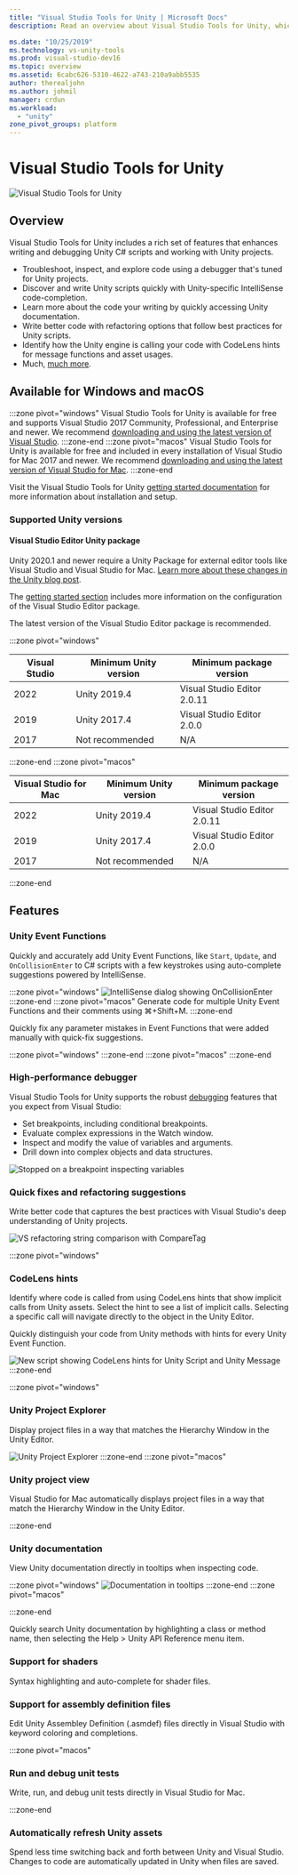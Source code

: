 ```yaml
---
title: "Visual Studio Tools for Unity | Microsoft Docs"
description: Read an overview about Visual Studio Tools for Unity, which is a free Visual Studio extension that helps you develop cross-platform games and apps with Unity.

ms.date: "10/25/2019"
ms.technology: vs-unity-tools
ms.prod: visual-studio-dev16
ms.topic: overview
ms.assetid: 6cabc626-5310-4622-a743-210a9abb5535
author: therealjohn
ms.author: johmil
manager: crdun
ms.workload:
  - "unity"
zone_pivot_groups: platform
---
```

# Visual Studio Tools for Unity
![Visual Studio Tools for Unity](../media/hero.png)

## Overview
Visual Studio Tools for Unity includes a rich set of features that enhances writing and debugging Unity C# scripts and working with Unity projects.

* Troubleshoot, inspect, and explore code using a debugger that's tuned for Unity projects.
* Discover and write Unity scripts quickly with Unity-specific IntelliSense code-completion.
* Learn more about the code your writing by quickly accessing Unity documentation.
* Write better code with refactoring options that follow best practices for Unity scripts.
* Identify how the Unity engine is calling your code with CodeLens hints for message functions and asset usages.
* Much, [much more](#features).

## Available for Windows and macOS
:::zone pivot="windows"
Visual Studio Tools for Unity is available for free and supports Visual Studio 2017 Community, Professional, and Enterprise and newer. We recommend [downloading and using the latest version of Visual Studio](https://visualstudio.microsoft.com/downloads/).
:::zone-end
:::zone pivot="macos"
Visual Studio Tools for Unity is available for free and included in every installation of Visual Studio for Mac 2017 and newer. We recommend [downloading and using the latest version of Visual Studio for Mac](https://visualstudio.microsoft.com/downloads/).
:::zone-end

Visit the Visual Studio Tools for Unity [getting started documentation](getting-started-with-visual-studio-tools-for-unity.md) for more information about installation and setup.

### Supported Unity versions
#### Visual Studio Editor Unity package
Unity 2020.1 and newer require a Unity Package for external editor tools like Visual Studio and Visual Studio for Mac. [Learn more about these changes in the Unity blog post](https://unity.com/releases/2020-1/programmer-tools#verified-ide-packages-now-include-visual-studio).

The [getting started section](getting-started-with-visual-studio-tools-for-unity.md) includes more information on the configuration of the Visual Studio Editor package.

The latest version of the Visual Studio Editor package is recommended.

:::zone pivot="windows"

|Visual Studio  |Minimum Unity version|Minimum package version|
|---------------|---------------------|-----------------------|
|2022           |Unity 2019.4         |Visual Studio Editor 2.0.11|
|2019           |Unity 2017.4         |Visual Studio Editor 2.0.0|
|2017           |Not recommended      |N/A
:::zone-end
:::zone pivot="macos"

|Visual Studio for Mac |Minimum Unity version|Minimum package version|
|---------------|---------------------|-----------------------|
|2022           |Unity 2019.4         |Visual Studio Editor 2.0.11|
|2019           |Unity 2017.4         |Visual Studio Editor 2.0.0|
|2017           |Not recommended      |N/A
:::zone-end

## Features
### Unity Event Functions
Quickly and accurately add Unity Event Functions, like `Start`, `Update`, and `OnCollisionEnter` to C# scripts with a few keystrokes using auto-complete suggestions powered by IntelliSense. 

:::zone pivot="windows"
![IntelliSense dialog showing OnCollisionEnter](../media/vs/intellisense-example.png)
:::zone-end
:::zone pivot="macos"
Generate code for multiple Unity Event Functions and their comments using ⌘+Shift+M.
:::zone-end

Quickly fix any parameter mistakes in Event Functions that were added manually with quick-fix suggestions.

:::zone pivot="windows"
:::zone-end
:::zone pivot="macos"
:::zone-end

### High-performance debugger
Visual Studio Tools for Unity supports the robust [debugging](using-visual-studio-tools-for-unity.md#unity-debugging) features that you expect from Visual Studio:

* Set breakpoints, including conditional breakpoints.
* Evaluate complex expressions in the Watch window.
* Inspect and modify the value of variables and arguments.
* Drill down into complex objects and data structures.

![Stopped on a breakpoint inspecting variables](../media/vs/debugging-inspecting.png)

### Quick fixes and refactoring suggestions
Write better code that captures the best practices with Visual Studio's deep understanding of Unity projects.

![VS refactoring string comparison with CompareTag](../media/vs/unity-diagnostics.png)

:::zone pivot="windows"
### CodeLens hints
Identify where code is called from using CodeLens hints that show implicit calls from Unity assets. Select the hint to see a list of implicit calls. Selecting a specific call will navigate directly to the object in the Unity Editor.

Quickly distinguish your code from Unity methods with hints for every Unity Event Function.

 ![New script showing CodeLens hints for Unity Script and Unity Message](../media/vs/codelens-support.png)
:::zone-end

:::zone pivot="windows"
### Unity Project Explorer
Display project files in a way that matches the Hierarchy Window in the Unity Editor.

![Unity Project Explorer](../media/vs/unity-project-explorer.png)
:::zone-end
:::zone pivot="macos"
### Unity project view
Visual Studio for Mac automatically displays project files in a way that match the Hierarchy Window in the Unity Editor.

:::zone-end

### Unity documentation
View Unity documentation directly in tooltips when inspecting code.

:::zone pivot="windows"
![Documentation in tooltips](../media/vs/vstu-documentation-tooltips.png)
:::zone-end
:::zone pivot="macos"

:::zone-end

Quickly search Unity documentation by highlighting a class or method name, then selecting the Help > Unity API Reference menu item.

### Support for shaders
Syntax highlighting and auto-complete for shader files. 

### Support for assembly definition files
Edit Unity Assembley Definition (.asmdef) files directly in Visual Studio with keyword coloring and completions.

:::zone pivot="macos"
### Run and debug unit tests
Write, run, and debug unit tests directly in Visual Studio for Mac.

:::zone-end

### Automatically refresh Unity assets
Spend less time switching back and forth between Unity and Visual Studio. Changes to code are automatically updated in Unity when files are saved.
